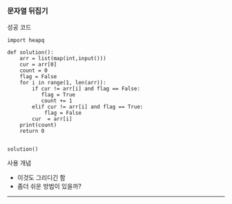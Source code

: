 ### 문자열 뒤집기

성공 코드

```
import heapq

def solution():
    arr = list(map(int,input()))
    cur = arr[0]
    count = 0
    flag = False
    for i in range(1, len(arr)):
        if cur != arr[i] and flag == False:
           flag = True
           count += 1
        elif cur != arr[i] and flag == True:
            flag = False
        cur  = arr[i]
    print(count)
    return 0


solution()

```

사용 개념

-   이것도 그리디긴 함
-   좀더 쉬운 방법이 있을까?

---
